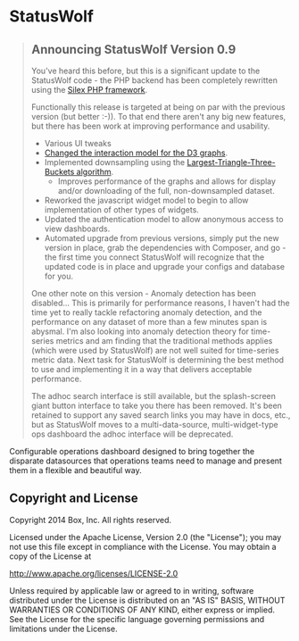 StatusWolf
==========

> ## Announcing StatusWolf Version 0.9
> 
> You've heard this before, but this is a significant update to the
> StatusWolf code - the PHP backend has been completely rewritten
> using the [Silex PHP framework](http://silex.sensiolabs.org/).
> 
> Functionally this release is targeted at being on par with the
> previous version (but better :-)). To that end there aren't any
> big new features, but there has been work at improving performance
> and usability.
> 
> * Various UI tweaks
> * [Changed the interaction model for the D3 graphs](http://blackops.io/blog/2014/05/solving-d3-graph-interaction-in-statuswolf/).
> * Implemented downsampling using the [Largest-Triangle-Three-Buckets algorithm](http://blackops.io/blog/2014/05/time-series-graphs-and-downsampling/).
>     * Improves performance of the graphs and allows for display and/or downloading of the full, non-downsampled dataset.
> * Reworked the javascript widget model to begin to allow implementation of other types of widgets.
> * Updated the authentication model to allow anonymous access to view dashboards.
> * Automated upgrade from previous versions, simply put the new version in
>   place, grab the dependencies with Composer, and go - the first time you
>   connect StatusWolf will recognize that the updated code is in place and
>   upgrade your configs and database for you.
>
> One other note on this version - Anomaly detection has been disabled...
> This is primarily for performance reasons, I haven't had the time yet
> to really tackle refactoring anomaly detection, and the performance on
> any dataset of more than a few minutes span is abysmal. I'm also looking
> into anomaly detection theory for time-series metrics and am finding that
> the traditional methods applies (which were used by StatusWolf) are
> not well suited for time-series metric data. Next task for StatusWolf
> is determining the best method to use and implementing it in a way
> that delivers acceptable performance.
>
> The adhoc search interface is still available, but the splash-screen
> giant button interface to take you there has been removed. It's been
> retained to support any saved search links you may have in docs, etc.,
> but as StatusWolf moves to a multi-data-source, multi-widget-type
> ops dashboard the adhoc interface will be deprecated.

Configurable operations dashboard designed to bring together the
disparate datasources that operations teams need to manage and present
them in a flexible and beautiful way.


## Copyright and License

Copyright 2014 Box, Inc. All rights reserved.

Licensed under the Apache License, Version 2.0 (the "License");
you may not use this file except in compliance with the License.
You may obtain a copy of the License at

   http://www.apache.org/licenses/LICENSE-2.0

Unless required by applicable law or agreed to in writing, software
distributed under the License is distributed on an "AS IS" BASIS,
WITHOUT WARRANTIES OR CONDITIONS OF ANY KIND, either express or implied.
See the License for the specific language governing permissions and
limitations under the License.
